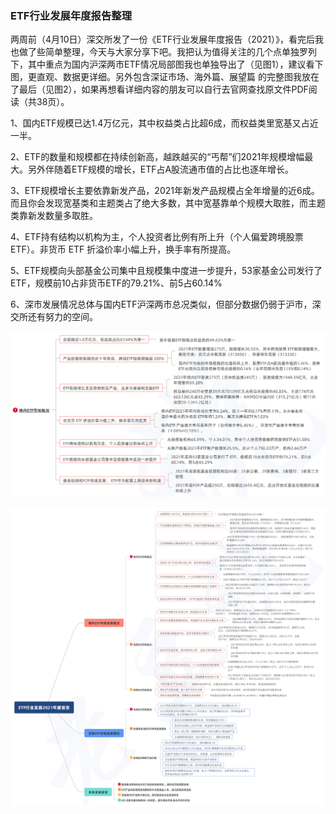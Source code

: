 ### ETF行业发展年度报告整理

两周前（4月10日）深交所发了一份《ETF行业发展年度报告（2021）》，看完后我也做了些简单整理，今天与大家分享下吧。我把认为值得关注的几个点单独罗列下，其中重点为国内沪深两市ETF情况局部图我也单独导出了（见图1），建议看下图，更直观、数据更详细。另外包含深证市场、海外篇、展望篇 的完整图我放在了最后（见图2），如果再想看详细内容的朋友可以自行去官网查找原文件PDF阅读（共38页）。

1、国内ETF规模已达1.4万亿元，其中权益类占比超6成，而权益类里宽基又占近一半。

2、ETF的数量和规模都在持续创新高，越跌越买的“丐帮”们2021年规模增幅最大。另外伴随着ETF规模的增长，ETF占A股流通市值的占比也逐年增长。

3、ETF规模增长主要依靠新发产品，2021年新发产品规模占全年增量的近6成。而且你会发现宽基类和主题类占了绝大多数，其中宽基靠单个规模大取胜，而主题类靠新发数量多取胜。

4、ETF持有结构以机构为主，个人投资者比例有所上升（个人偏爱跨境股票ETF）。非货币 ETF 折溢价率小幅上升，换手率有所提高。

5、ETF规模向头部基金公司集中且规模集中度进一步提升，53家基金公司发行了 ETF，规模前10占非货币ETF的79.21%、前5占60.14%

6、深市发展情况总体与国内ETF沪深两市总况类似，但部分数据仍弱于沪市，深交所还有努力的空间。

![局部](../img/etf-2021-1.png)

![全部](../img/etf-2021-2.png)